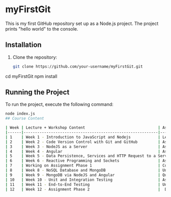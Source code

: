 # myFirstGit
This is my first GitHub repository set up as a Node.js project. The project prints "hello world" to the console.
## Installation
1. Clone the repository:
   ```bash
   git clone https://github.com/your-username/myFirstGit.git
cd myFirstGit
npm install
## Running the Project
To run the project, execute the following command:
```bash
node index.js
## Course Content

| Week | Lecture + Workshop Content                                | Assessment and other Important Activities                          |
|------|-----------------------------------------------------------|--------------------------------------------------------------------|
| 1    | Week 1 - Introduction to JavaScript and Nodejs            | Lecture; assessed lab                                              |
| 2    | Week 2 - Code Version Control with Git and GitHub         | Assessed lab                                                       |
| 3    | Week 3 - NodeJS as a Server                               | Assessed lab; Coding demonstration (12 -1 pm Wednesday via Collaborate) |
| 4    | Week 4 - Angular                                          | Assessed lab; Coding demonstration<br><br>Assignment Phase 1 available |
| 5    | Week 5 - Data Persistence, Services and HTTP Request to a Server | Quiz 1 (during lecture time); assessed lab; Coding demonstration     |
| 6    | Week 6 - Reactive Programming and Sockets                 | Assessed lab; Coding demonstration                                 |
| 7    | Working on Assignment Phase 1                             | Completing and demonstrating Assignment Phase 1; Coding demonstration |
| 8    | Week 8 - NoSQL Database and MongoDB                       | Unassessed lab<br><br>Assignment Phase 2 available                 |
| 9    | Week 9 - MongoDB via NodeJS and Angular                   | Quiz 2 (during lecture time); assessed lab                         |
| 10   | Week 10 - Unit and Integration Testing                    | Assessed lab                                                       |
| 11   | Week 11 - End-to-End Testing                              | Unassessed lab; completing Assignment Phase 2                      |
| 12   | Week 12 - Assignment Phase 2                              |  Demonstration<br><br>Marking assignment phase 2                   |
